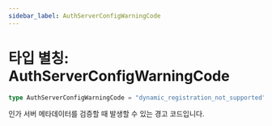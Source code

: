 ```yaml
---
sidebar_label: AuthServerConfigWarningCode
---
```


# 타입 별칭: AuthServerConfigWarningCode

```ts
type AuthServerConfigWarningCode = "dynamic_registration_not_supported";
```

인가 서버 메타데이터를 검증할 때 발생할 수 있는 경고 코드입니다.